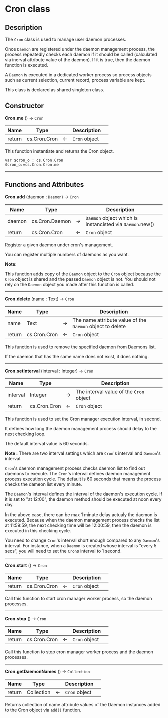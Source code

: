 ﻿<!-- The "Cron" class is used to manage user daemon processes -->
# Cron class

## Description

The `Cron` class is used to manage user daemon processes.

Once `Daemon` are registered under the daemon management process, the process repeatedly checks each daemon if it should be called (calculated via inerval attribute value of the daemon). If it is true, then the daemon function is executed.

A `Daemon` is executed in a dedicated worker process so process objects such as current selection, current record, process variable are kept.

This class is declared as shared singleton class.

## Constructor

**Cron.me** () -> `Cron`

|Name|Type||Description||
|-----|-----|-----|-----|-----|
|return|cs.Cron.Cron|&#x2190;|`Cron` object||

This function instantiate and returns the Cron object.

```4d
var $cron_o : cs.Cron.Cron
$cron_o:=cs.Cron.Cron.me
```

---

## Functions and Attributes

**Cron.add** (daemon : `Daemon`) -> `Cron`

|Name|Type||Description||
|-----|-----|-----|-----|-----|
|daemon|cs.Cron.Daemon|&#x2192;|`Daemon` object which is instancisted via `Daemon`.new()||
|return|cs.Cron.Cron|&#x2190;|`Cron` object||

Register a given daemon under cron's management.

You can register multiple numbers of daemons as you want.

**Note**:

This function adds copy of the `Daemon` object to the `Cron` object because the `Cron` object is shared and the passed `Daemon` object is not. You should not rely on the `Daemon` object you made after this function is called.

---

**Cron.delete** (name : Text) -> `Cron`

|Name|Type||Description||
|-----|-----|-----|-----|-----|
|name|Text|&#x2192;|The name attribute value of the `Daemon` object to delete||
|return|cs.Cron.Cron|&#x2190;|`Cron` object||

This function is used to remove the specified daemon from Daemons list.

If the daemon that has the same name does not exist, it does nothing.

---

**Cron.setInterval** (interval : Integer) -> `Cron`

|Name|Type||Description||
|-----|-----|-----|-----|-----|
|interval|Integer|&#x2192;|The interval value of the `Cron` object||
|return|cs.Cron.Cron|&#x2190;|`Cron` object||

This function is used to set the Cron manager execution interval, in second.

It defines how long the daemon management process should delay to the next checking loop.

The default interval value is 60 seconds.

**Note :** 
There are two interval settings which are `Cron`'s interval and `Daemon`'s interval.

`Cron`'s daemon management process checks daemon list to find out daemons to execute. The `Cron`'s interval defines daemon management process execution cycle. The default is 60 seconds that means the process checks the dameon list every minute.

The `Daemon`'s interval defines the interval of the daemon's execution cycle. If it is set to "at 12:00", the daemon method should be executed at noon every day.

In the above case, there can be max 1 minute delay actualy the daemon is executed. Because when the daemon management process checks the list at 11:59:59, the next checking time will be 12:00:59, then the daemon is executed in this checking cycle.

You need to change `Cron`'s interval short enough compared to any `Daemon`'s interval. For instance, when a `Daemon` is created whose interval is "every 5 secs", you will need to set the `Cron`s interval to 1 second. 

---

**Cron.start** () -> `Cron`

|Name|Type||Description||
|-----|-----|-----|-----|-----|
|return|cs.Cron.Cron|&#x2190;|`Cron` object||

Call this function to start cron manager worker process, so the daemon processes.

---

**Cron.stop** () -> `Cron`

|Name|Type||Description||
|-----|-----|-----|-----|-----|
|return|cs.Cron.Cron|&#x2190;|`Cron` object||

Call this function to stop cron manager worker process and the daemon processes.

---

**Cron.getDaemonNames** () -> `Collection`

|Name|Type||Description||
|-----|-----|-----|-----|-----|
|return|Collection|&#x2190;|`Cron` object||

Returns collection of name attribute values of the Daemon instances added to the Cron object via `add()` function.
